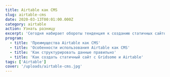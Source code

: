 ```yaml
---
title: Airtable как CMS
slug: airtable-cms
date: 2020-03-13T00:01:00.000Z
category: airtable
action: Узнать разницу
excerpt: 'Сегодня набирает обороты тенденция к созданию статичных сайтов, которые не имеют неотъемлемой системы для управления контентом (CMS), а используют любые внешние источники в качестве базы данных. В том числе Airtable.'
program:
  - title: 'Преимущества Airtable как CMS'
  - title: 'Особенности использования Airtable как CMS'
  - title: 'Как структурировать данные правильно'
  - title: 'Как создать статичный сайт с Gridsome и Airtable'
tags: ['Airtable']
cover: '/uploads/airtable-cms.jpg'
---
```

